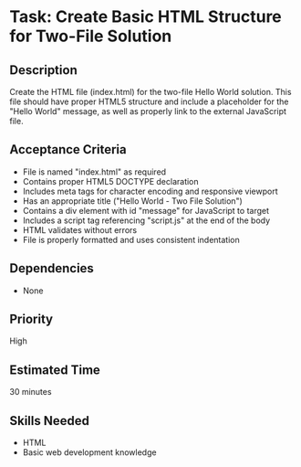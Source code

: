 # Task: Create Basic HTML Structure for Two-File Solution

## Description
Create the HTML file (index.html) for the two-file Hello World solution. This file should have proper HTML5 structure and include a placeholder for the "Hello World" message, as well as properly link to the external JavaScript file.

## Acceptance Criteria
- File is named "index.html" as required
- Contains proper HTML5 DOCTYPE declaration
- Includes meta tags for character encoding and responsive viewport
- Has an appropriate title ("Hello World - Two File Solution")
- Contains a div element with id "message" for JavaScript to target
- Includes a script tag referencing "script.js" at the end of the body
- HTML validates without errors
- File is properly formatted and uses consistent indentation

## Dependencies
- None

## Priority
High

## Estimated Time
30 minutes

## Skills Needed
- HTML
- Basic web development knowledge